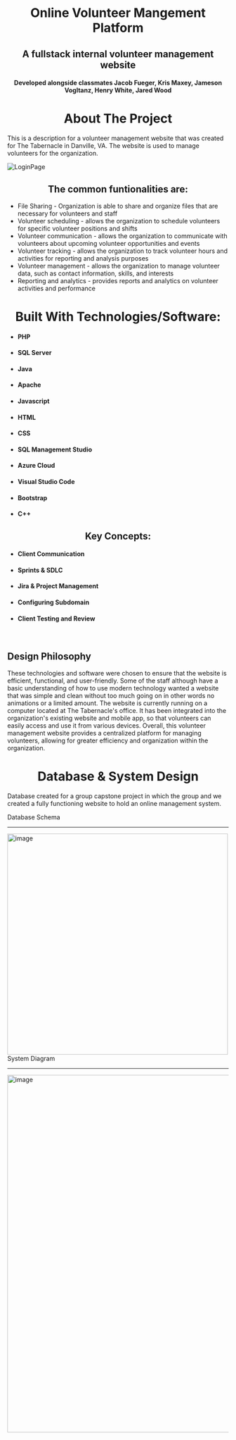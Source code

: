 
<!-- PROJECT LOGO -->
<p align="center">
<h1 align="center">Online Volunteer Mangement Platform </h1>
<h2 align="center">A fullstack internal volunteer management website</h3>
<h4 align="center">Developed alongside classmates Jacob Fueger, Kris Maxey, Jameson Vogltanz, Henry White, Jared Wood <br></h4>
</p>

<!-- ABOUT THE PROJECT -->
<h1 align="center"> About The Project</h1>
<section> </section>
<!--<p> align="center"> <img width=75% height=75% alt="Login Page" src="https://user-images.githubusercontent.com/84547591/220986944-27f9c225-619c-4408-a51a-5e287d7f2372.png"> </p>-->

<section>This is a description for a volunteer management website that was created for The Tabernacle in Danville, VA. The website is used to manage volunteers for the organization.</section>


![LoginPage](https://user-images.githubusercontent.com/84547591/220986944-27f9c225-619c-4408-a51a-5e287d7f2372.png "Login Page")

<h2 align="center">The common funtionalities are:</h2>

- File Sharing - Organization is able to share and organize files that are necessary for volunteers and staff
- Volunteer scheduling - allows the organization to schedule volunteers for specific volunteer positions and shifts
- Volunteer communication - allows the organization to communicate with volunteers about upcoming volunteer opportunities and events
- Volunteer tracking - allows the organization to track volunteer hours and activities for reporting and analysis purposes
- Volunteer management - allows the organization to manage volunteer data, such as contact information, skills, and interests
- Reporting and analytics - provides reports and analytics on volunteer activities and performance

<h1 align="center"> Built With Technologies/Software:</h1>

- #### PHP
- #### SQL Server
- #### Java
- #### Apache
- #### Javascript
- #### HTML
- #### CSS
- #### SQL Management Studio
- #### Azure Cloud
- #### Visual Studio Code
- #### Bootstrap
- #### C++

<h2 align= "center">Key Concepts:</h2>

- #### Client Communication
- #### Sprints & SDLC
- #### Jira & Project Management
- #### Configuring Subdomain
- #### Client Testing and Review

<br>
<h2> Design Philosophy</h3>
<p>These technologies and software were chosen to ensure that the website is efficient, functional, and user-friendly. Some of the staff although have a basic understanding of how to use modern technology wanted a website that was simple and clean without too much going on in other words no animations or a limited amount. The website is currently running on a computer located at The Tabernacle's office. It has been integrated into the organization's existing website and mobile app, so that volunteers can easily access and use it from various devices. Overall, this volunteer management website provides a centralized platform for managing volunteers, allowing for greater efficiency and organization within the organization.</p>

<h1 align="center">Database & System Design</h1>

Database created for a group capstone project in which the group and we created a fully functioning website to hold an online management system. 
 
Database Schema <br> 
<hr>
<img width="502" alt="image" src="https://user-images.githubusercontent.com/84547591/220978148-7599b974-1121-4181-99e8-9595a821503c.png">
<br>
System Diagram <br>
<hr>
<img width="812" alt="image" src="https://user-images.githubusercontent.com/84547591/220976386-2c8259bf-22fc-45b5-85f7-0168a5a39533.png">
